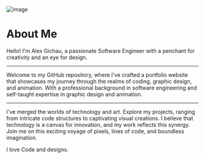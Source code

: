 ![image](https://github.com/Alex-Gichau/react-portfolio/assets/52883664/329b7aaa-0113-4065-80b0-d619ee0c3d3d)

# About Me

Hello! I'm Alex Gichau, a passionate Software Engineer with a penchant for creativity and an eye for design. 

<hr>
Welcome to my GitHub repository, where I've crafted a portfolio website that showcases my journey through the realms of coding, graphic design, and animation. With a professional background in software engineering and self-taught expertise in graphic design and animation.

<hr> 

I've merged the worlds of technology and art. Explore my projects, ranging from intricate code structures to captivating visual creations. I believe that technology is a canvas for innovation, and my work reflects this synergy. Join me on this exciting voyage of pixels, lines of code, and boundless imagination.

I love Code and designs. 

